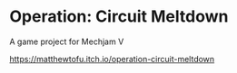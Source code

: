 # Operation: Circuit Meltdown

A game project for Mechjam V

https://matthewtofu.itch.io/operation-circuit-meltdown
